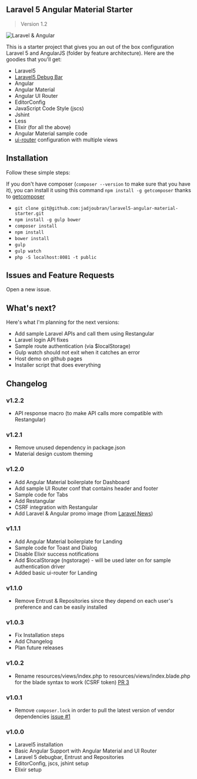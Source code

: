 ## Laravel 5 Angular Material Starter
> Version 1.2

![Laravel & Angular](http://i.imgur.com/XiMykki.png)

This is a starter project that gives you an out of the box configuration Laravel 5 and AngularJS (folder by feature architecture).
Here are the goodies that you'll get:

* Laravel5
* [Laravel5 Debug Bar](https://github.com/barryvdh/laravel-debugbar)
* Angular
* Angular Material
* Angular UI Router
* EditorConfig
* JavaScript Code Style (jscs)
* Jshint
* Less
* Elixir (for all the above)
* Angular Material sample code
* [ui-router](https://github.com/angular-ui/ui-router) configuration with multiple views


## Installation

Follow these simple steps:

If you don't have composer (`composer --version` to make sure that you have it), you can install it using this command
`npm install -g getcomposer` thanks to [getcomposer](https://github.com/jadjoubran/getcomposer)

* `git clone git@github.com:jadjoubran/laravel5-angular-material-starter.git`
* `npm install -g gulp bower`
* `composer install`
* `npm install`
* `bower install`
* `gulp`
* `gulp watch`
* `php -S localhost:8081 -t public`


## Issues and Feature Requests

Open a new issue.

## What's next?

Here's what I'm planning for the next versions:

+ Add sample Laravel APIs and call them using Restangular
+ Laravel login API fixes
+ Sample route authentication (via $localStorage)
+ Gulp watch should not exit when it catches an error
+ Host demo on github pages
+ Installer script that does everything

## Changelog

### v1.2.2

+ API response macro (to make API calls more compatible with Restangular)


### v1.2.1

+ Remove unused dependency in package.json
+ Material design custom theming


### v1.2.0

+ Add Angular Material boilerplate for Dashboard
+ Add sample UI Router conf that contains header and footer
+ Sample code for Tabs
+ Add Restangular
+ CSRF integration with Restangular
+ Add Laravel & Angular promo image (from [Laravel News](https://laravel-news.com))


### v1.1.1

+ Add Angular Material boilerplate for Landing
+ Sample code for Toast and Dialog
+ Disable Elixir success notifications
+ Add $localStorage (ngstorage) - will be used later on for sample authentication driver
+ Added basic ui-router for Landing


### v1.1.0

+ Remove Entrust & Repositories since they depend on each user's preference and can be easily installed


### v1.0.3

+ Fix Installation steps
+ Add Changelog
+ Plan future releases


### v1.0.2

+ Rename resources/views/index.php to resources/views/index.blade.php for the blade syntax to work (CSRF token) [PR 3](https://github.com/jadjoubran/laravel5-angular-material-starter/pull/3)


### v1.0.1

+ Remove `composer.lock` in order to pull the latest version of vendor dependencies [issue #1](https://github.com/jadjoubran/laravel5-angular-material-starter/issues/1)


### v1.0.0

+ Laravel5 installation
+ Basic Angular Support with Angular Material and UI Router
+ Laravel 5 debugbar, Entrust and Repositories
+ EditorConfig, jscs, jshint setup
+ Elixir setup